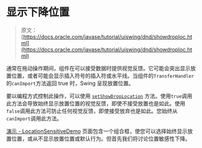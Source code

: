 # 显示下降位置

> 原文： [https://docs.oracle.com/javase/tutorial/uiswing/dnd/showdroploc.html](https://docs.oracle.com/javase/tutorial/uiswing/dnd/showdroploc.html)

通常在拖动操作期间，组件在可以接受数据时提供视觉反馈。它可能会突出显示放置位置，或者可能会显示插入符号的插入符或水平线。当组件的`TransferHandler`的`canImport`方法返回 true 时，Swing 呈现放置位置。

要以编程方式控制此操作，可以使用 [`setShowDropLocation`](https://docs.oracle.com/javase/8/docs/api/javax/swing/TransferHandler.TransferSupport.html#setShowDropLocation-boolean-) 方法。使用`true`调用此方法会导致始终显示放置位置的视觉反馈，即使不接受放置也是如此。使用`false`调用此方法可防止任何视觉反馈，即使接受放弃也是如此。您始终从`canImport`调用此方法。

[演示 - LocationSensitiveDemo](locsensitivedemo.html) 页面包含一个组合框，使您可以选择始终显示放置位置，或从不显示放置位置或默认行为。但首先我们将讨论位置敏感性下降。